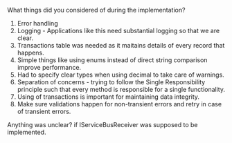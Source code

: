 What things did you considered of during the implementation?

1. Error handling
2. Logging - Applications like this need substantial logging so that we are clear.
3. Transactions table was needed as it maitains details of every record that happens.
4. Simple things like using enums instead of direct string comparison improve performance.
5. Had to specify clear types when using decimal to take care of warnings.
6. Separation of concerns - trying to follow the Single Responsibility principle such that every method is responsible for a single functionality.
7. Using of transactions is important for maintaining data integrity.
8. Make sure validations happen for non-transient errors and retry in case of transient errors.

Anything was unclear?
if IServiceBusReceiver was supposed to be implemented.